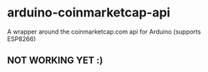 # arduino-coinmarketcap-api
A wrapper around the coinmarketcap.com api for Arduino (supports ESP8266)

## NOT WORKING YET :)
